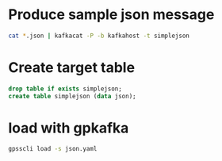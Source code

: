 # Produce sample json message

```bash
cat *.json | kafkacat -P -b kafkahost -t simplejson
```

# Create target table
```sql
drop table if exists simplejson;
create table simplejson (data json);
```

# load with gpkafka
```bash
gpsscli load -s json.yaml
```
